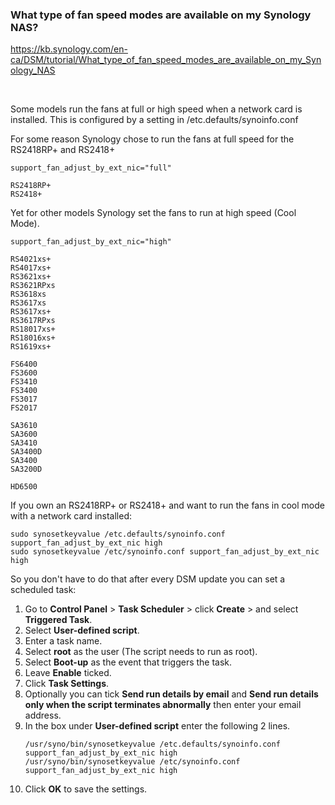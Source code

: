 ### What type of fan speed modes are available on my Synology NAS?

https://kb.synology.com/en-ca/DSM/tutorial/What_type_of_fan_speed_modes_are_available_on_my_Synology_NAS

<br>

Some models run the fans at full or high speed when a network card is installed. This is configured by a setting in /etc.defaults/synoinfo.conf

For some reason Synology chose to run the fans at full speed for the RS2418RP+ and RS2418+
```
support_fan_adjust_by_ext_nic="full"

RS2418RP+
RS2418+
```

Yet for other models Synology set the fans to run at high speed (Cool Mode).
```
support_fan_adjust_by_ext_nic="high"

RS4021xs+
RS4017xs+
RS3621xs+
RS3621RPxs
RS3618xs
RS3617xs
RS3617xs+
RS3617RPxs
RS18017xs+
RS18016xs+
RS1619xs+
 
FS6400
FS3600
FS3410
FS3400
FS3017
FS2017

SA3610
SA3600
SA3410
SA3400D
SA3400
SA3200D

HD6500
```

If you own an RS2418RP+ or RS2418+ and want to run the fans in cool mode with a network card installed:
```
sudo synosetkeyvalue /etc.defaults/synoinfo.conf support_fan_adjust_by_ext_nic high
sudo synosetkeyvalue /etc/synoinfo.conf support_fan_adjust_by_ext_nic high
```
So you don't have to do that after every DSM update you can set a scheduled task:
1. Go to **Control Panel** > **Task Scheduler** > click **Create** > and select **Triggered Task**.
2. Select **User-defined script**.
3. Enter a task name.
4. Select **root** as the user (The script needs to run as root).
5. Select **Boot-up** as the event that triggers the task.
6. Leave **Enable** ticked.
7. Click **Task Settings**.
8. Optionally you can tick **Send run details by email** and **Send run details only when the script terminates abnormally** then enter your email address.
9. In the box under **User-defined script** enter the following 2 lines. 
    ```
    /usr/syno/bin/synosetkeyvalue /etc.defaults/synoinfo.conf support_fan_adjust_by_ext_nic high
    /usr/syno/bin/synosetkeyvalue /etc/synoinfo.conf support_fan_adjust_by_ext_nic high
    ```
11. Click **OK** to save the settings.
